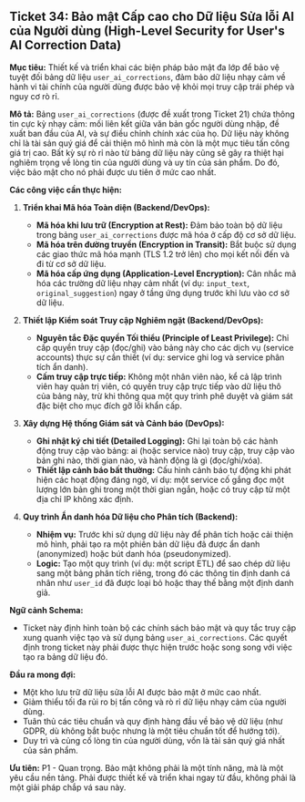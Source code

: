 ## Ticket 34: Bảo mật Cấp cao cho Dữ liệu Sửa lỗi AI của Người dùng (High-Level Security for User's AI Correction Data)

**Mục tiêu:** Thiết kế và triển khai các biện pháp bảo mật đa lớp để bảo vệ tuyệt đối bảng dữ liệu `user_ai_corrections`, đảm bảo dữ liệu nhạy cảm về hành vi tài chính của người dùng được bảo vệ khỏi mọi truy cập trái phép và nguy cơ rò rỉ.

**Mô tả:**
Bảng `user_ai_corrections` (được đề xuất trong Ticket 21) chứa thông tin cực kỳ nhạy cảm: mối liên kết giữa văn bản gốc người dùng nhập, đề xuất ban đầu của AI, và sự điều chỉnh chính xác của họ. Dữ liệu này không chỉ là tài sản quý giá để cải thiện mô hình mà còn là một mục tiêu tấn công giá trị cao. Bất kỳ sự rò rỉ nào từ bảng dữ liệu này cũng sẽ gây ra thiệt hại nghiêm trọng về lòng tin của người dùng và uy tín của sản phẩm. Do đó, việc bảo mật cho nó phải được ưu tiên ở mức cao nhất.

**Các công việc cần thực hiện:**

1.  **Triển khai Mã hóa Toàn diện (Backend/DevOps):**
    -   **Mã hóa khi lưu trữ (Encryption at Rest):** Đảm bảo toàn bộ dữ liệu trong bảng `user_ai_corrections` được mã hóa ở cấp độ cơ sở dữ liệu.
    -   **Mã hóa trên đường truyền (Encryption in Transit):** Bắt buộc sử dụng các giao thức mã hóa mạnh (TLS 1.2 trở lên) cho mọi kết nối đến và đi từ cơ sở dữ liệu.
    -   **Mã hóa cấp ứng dụng (Application-Level Encryption):** Cân nhắc mã hóa các trường dữ liệu nhạy cảm nhất (ví dụ: `input_text`, `original_suggestion`) ngay ở tầng ứng dụng trước khi lưu vào cơ sở dữ liệu.

2.  **Thiết lập Kiểm soát Truy cập Nghiêm ngặt (Backend/DevOps):**
    -   **Nguyên tắc Đặc quyền Tối thiểu (Principle of Least Privilege):** Chỉ cấp quyền truy cập (đọc/ghi) vào bảng này cho các dịch vụ (service accounts) thực sự cần thiết (ví dụ: service ghi log và service phân tích ẩn danh).
    -   **Cấm truy cập trực tiếp:** Không một nhân viên nào, kể cả lập trình viên hay quản trị viên, có quyền truy cập trực tiếp vào dữ liệu thô của bảng này, trừ khi thông qua một quy trình phê duyệt và giám sát đặc biệt cho mục đích gỡ lỗi khẩn cấp.

3.  **Xây dựng Hệ thống Giám sát và Cảnh báo (DevOps):**
    -   **Ghi nhật ký chi tiết (Detailed Logging):** Ghi lại toàn bộ các hành động truy cập vào bảng: ai (hoặc service nào) truy cập, truy cập vào bản ghi nào, thời gian nào, và hành động là gì (đọc/ghi/xóa).
    -   **Thiết lập cảnh báo bất thường:** Cấu hình cảnh báo tự động khi phát hiện các hoạt động đáng ngờ, ví dụ: một service cố gắng đọc một lượng lớn bản ghi trong một thời gian ngắn, hoặc có truy cập từ một địa chỉ IP không xác định.

4.  **Quy trình Ẩn danh hóa Dữ liệu cho Phân tích (Backend):**
    -   **Nhiệm vụ:** Trước khi sử dụng dữ liệu này để phân tích hoặc cải thiện mô hình, phải tạo ra một phiên bản dữ liệu đã được ẩn danh (anonymized) hoặc bút danh hóa (pseudonymized).
    -   **Logic:** Tạo một quy trình (ví dụ: một script ETL) để sao chép dữ liệu sang một bảng phân tích riêng, trong đó các thông tin định danh cá nhân như `user_id` đã được loại bỏ hoặc thay thế bằng một định danh giả.

**Ngữ cảnh Schema:**
-   Ticket này định hình toàn bộ các chính sách bảo mật và quy tắc truy cập xung quanh việc tạo và sử dụng bảng `user_ai_corrections`. Các quyết định trong ticket này phải được thực hiện trước hoặc song song với việc tạo ra bảng dữ liệu đó.

**Đầu ra mong đợi:**
-   Một kho lưu trữ dữ liệu sửa lỗi AI được bảo mật ở mức cao nhất.
-   Giảm thiểu tối đa rủi ro bị tấn công và rò rỉ dữ liệu nhạy cảm của người dùng.
-   Tuân thủ các tiêu chuẩn và quy định hàng đầu về bảo vệ dữ liệu (như GDPR, dù không bắt buộc nhưng là một tiêu chuẩn tốt để hướng tới).
-   Duy trì và củng cố lòng tin của người dùng, vốn là tài sản quý giá nhất của sản phẩm.

**Ưu tiên:** P1 - Quan trọng. Bảo mật không phải là một tính năng, mà là một yêu cầu nền tảng. Phải được thiết kế và triển khai ngay từ đầu, không phải là một giải pháp chắp vá sau này.